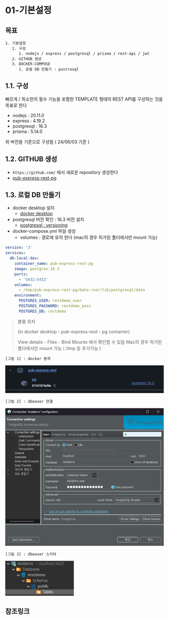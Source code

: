# 01-기본설정

## 목표

```tree
1. 기본설정
   1. 구성
      1. nodejs / express / postgresql / prisma / rest-api / jwt
   2. GITHUB 생성
   3. DOCKER-COMPOSE
      1. 로컬 DB 만들기 : postresql
```

## 1.1. 구성

빠르게 / 최소한의 필수 기능을 포함한 TEMPLATE 형태의 REST API를 구성하는 것을 목표로 한다

- nodejs : 20.11.0
- express : 4.19.2
- postgresql : 16.3
- prisma : 5.14.0

위 버전을 기준으로 구성됨 ( 24/06/03 기준 )

## 1.2. GITHUB 생성

- `https://github.com/` 에서 새로운 repository 생성한다
- [pub-express-rest-pg](https://github.com/wonsama/pub-express-rest)

## 1.3. 로컬 DB 만들기

- docker desktop 설치
  - [docker desktop](https://www.docker.com/products/docker-desktop)
- postgresql 버전 확인 : 16.3 버전 설치
  - [postgresql : versioning](https://www.postgresql.org/support/versioning/)
- docker-compose.yml 파일 생성
  - volumes : 경로에 유의 한다 (mac의 경우 허가된 폴더에서만 mount 가능)

```yml
version: '3'
services:
  db-local-dev:
    container_name: pub-express-rest-pg
    image: postgres:16.3
    ports:
      - '5432:5432'
    volumes:
      - /tmp/pub-express-rest-pg/data:/var/lib/postgresql/data
    environment:
      POSTGRES_USER: restdemo_user
      POSTGRES_PASSWORD: restdemo_pass
      POSTGRES_DB: restdemo
```

> 볼륭 위치
>
> (in docker desktop - pub-express-rest - pg container)
>
> View details - Files - Bind Mounts 에서 확인할 수 있음
> Mac의 경우 허가된 폴더에서만 mount 가능 ( /tmp 등 추가가능 )

`[그림 1] : docker 동작`

![docker : run](images/01_01.png)

`[그림 2] : dbeaver 연결`

![dbeaver : connect](images/01_02.png)

`[그림 3] : dbeaver 스키마`

![dbeaver : schema](images/01_03.png)

## 참조링크
